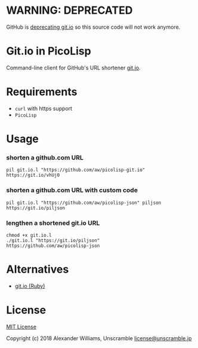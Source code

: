 # WARNING: DEPRECATED

GitHub is [deprecating git.io](https://github.blog/changelog/git-io-no-longer-accepts-new-urls/) so this source code will not work anymore.

# Git.io in PicoLisp

Command-line client for GitHub's URL shortener [git.io](https://git.io).

# Requirements

  * `curl` with https support
  * `PicoLisp`

# Usage

### shorten a github.com URL

```
pil git.io.l "https://github.com/aw/picolisp-git.io"
https://git.io/vhUj0

```

### shorten a github.com URL with custom code

```
pil git.io.l "https://github.com/aw/picolisp-json" piljson
https://git.io/piljson
```

### lengthen a shortened git.io URL

```
chmod +x git.io.l
./git.io.l "https://git.io/piljson"
https://github.com/aw/picolisp-json
```

# Alternatives

* [git.io (Ruby)](https://github.com/jgorset/git.io)

# License

[MIT License](LICENSE)

Copyright (c) 2018 Alexander Williams, Unscramble <license@unscramble.jp>
